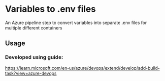 # Variables to .env files
An Azure pipeline step to convert variables into separate .env files for multiple different containers

## Usage


### Developed using guide:
https://learn.microsoft.com/en-us/azure/devops/extend/develop/add-build-task?view=azure-devops